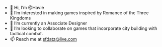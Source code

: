 - 👋 Hi, I’m @Havie
- 👀 I’m interested in making games inspired by Romance of the Three Kingdoms 
- 🌱 I’m currently an Associate Designer
- 💞️ I’m looking to collaborate on games that incorporate city building with tactical combat.
- 📫 Reach me at sfdatz@live.com

<!---
Havie/Havie is a ✨ special ✨ repository because its `README.md` (this file) appears on your GitHub profile.
You can click the Preview link to take a look at your changes.
--->
